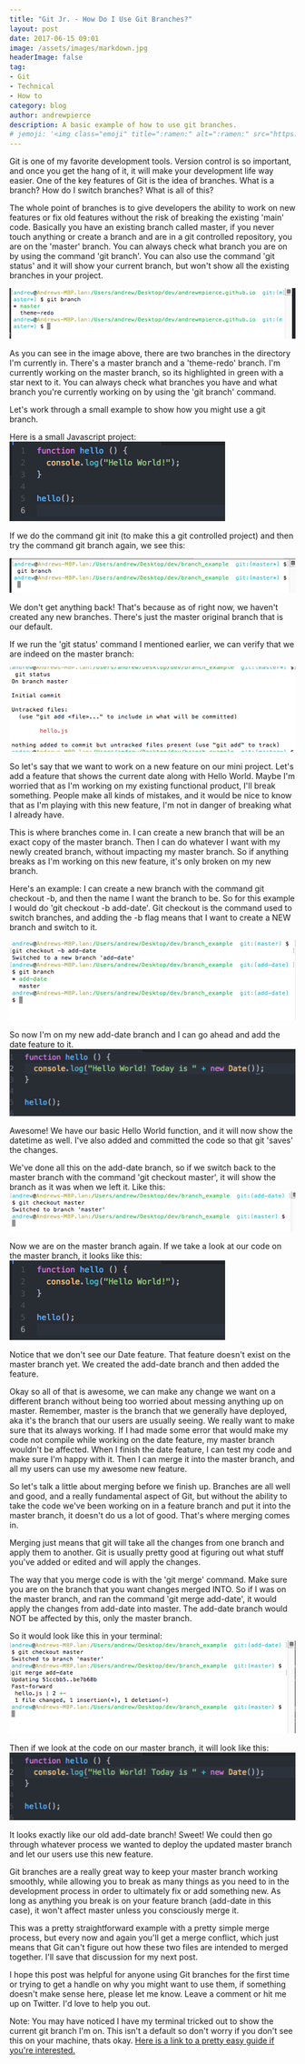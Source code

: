 ```yaml
---
title: "Git Jr. - How Do I Use Git Branches?"
layout: post
date: 2017-06-15 09:01
image: /assets/images/markdown.jpg
headerImage: false
tag:
- Git
- Technical
- How to
category: blog
author: andrewpierce
description: A basic example of how to use git branches.
# jemoji: '<img class="emoji" title=":ramen:" alt=":ramen:" src="https://assets.github.com/images/icons/emoji/unicode/1f35c.png" height="20" width="20" align="absmiddle">'
---
```


Git is one of my favorite development tools. Version control is so important, and once
you get the hang of it, it will make your development life way easier. One of the key
features of Git is the idea of branches. What is a branch? How do I switch branches?
What is all of this?


The whole point of branches is to give developers the ability to work on new features or fix old features
without the risk of breaking the existing 'main' code. Basically you have an existing branch called master,
if you never touch anything or create a branch and are in a git controlled repository, you are on the 'master' branch. You can always check what branch you are on by using the command 'git branch'. You can also use the command 'git status' and it will show your current branch, but won't show all the existing branches in your project.

![An image showing the command git branch](../assets/images/git_branches/git-branch.png "The Git Branch command")

As you can see in the image above, there are two branches in the directory I'm currently in. There's a  master branch and a 'theme-redo' branch. I'm currently working on the master branch, so its highlighted in green with a star next to it. You can always check what branches you have and what branch you're currently working on by using the 'git branch' command.

Let's work through a small example to show how you might use a git branch.

Here is a small Javascript project:
![An image showing the first Hello World project](../assets/images/git_branches/hello_world1.png "Example Hello World")

If we do the command git init (to make this a git controlled project) and then try the command git branch again, we see this:

![An image showing the first git branch command](../assets/images/git_branches/hello_world_branch1.png "Hello World git branch")

We don't get anything back! That's because as of right now, we haven't created any new branches. There's just the master original branch that is our default.

If we run the 'git status' command I mentioned earlier, we can verify that we are indeed on the master branch:

![An image showing the first git status command](../assets/images/git_branches/git_status.png "Hello World git status")

So let's say that we want to work on a new feature on our mini project. Let's add a feature that shows the current date along with Hello World. Maybe I'm worried that as I'm working on my existing functional product, I'll break something. People make all kinds of mistakes, and it would be nice to know that as I'm playing with this new feature, I'm not in danger of breaking what I already have.

This is where branches come in. I can create a new branch that will be an exact copy of the master branch. Then I can do whatever I want with my newly created branch, without impacting my master branch. So if anything breaks as I'm working on this new feature, it's only broken on my new branch.

Here's an example:
I can create a new branch with the command git checkout -b, and then the name I want the branch to be. So for this example I would do 'git checkout -b add-date'. Git checkout is the command used to switch branches, and adding the -b flag means that I want to create a NEW branch and switch to it.

![An image showing the new git branch](../assets/images/git_branches/new_branch.png "First Git branch")

So now I'm on my new add-date branch and I can go ahead and add the date feature to it.
![An image showing the new Hello World date feature](../assets/images/git_branches/added_date.png "Added date to Hello World")

Awesome! We have our basic Hello World function, and it will now show the datetime as well. I've also added and committed the code so that git 'saves' the changes.

We've done all this on the add-date branch, so if we switch back to the master branch with the command 'git checkout master', it will show the branch as it was when we left it. Like this:
![An image showing checking out master](../assets/images/git_branches/git-checkout-master.png "Git Checkout Master")

Now we are on the master branch again. If we take a look at our code on the master branch, it looks like this:
![An image showing the first Hello World project](../assets/images/git_branches/hello_world1.png "Example Hello World")

Notice that we don't see our Date feature. That feature doesn't exist on the master branch yet. We created the add-date branch and then added the feature.

Okay so all of that is awesome, we can make any change we want on a different branch without being too worried about messing anything up on master. Remember, master is the branch that we generally have deployed, aka it's the branch that our users are usually seeing. We really want to make sure that its always working. If I had made some error that would make my code not compile while working on the date feature, my master branch wouldn't be affected. When I finish the date feature, I can test my code and make sure I'm happy with it. Then I can merge it into the master branch, and all my users can use my awesome new feature.

So let's talk a little about merging before we finish up. Branches are all well and good, and a really fundamental aspect of Git, but without the ability to take the code we've been working on in a feature branch and put it into the master branch, it doesn't do us a lot of good. That's where merging comes in.

Merging just means that git will take all the changes from one branch and apply them to another. Git is usually pretty good at figuring out what stuff you've added or edited and will apply the changes.

The way that you merge code is with the 'git merge' command. Make sure you are on the branch that you want changes merged INTO. So if I was on the master branch, and ran the command 'git merge add-date', it would apply the changes from add-date into master. The add-date branch would NOT be affected by this, only the master branch.

So it would look like this in your terminal:
![An image showing the merge command for add-date](../assets/images/git_branches/git-merge-add-date.png "git merge add-date")

Then if we look at the code on our master branch, it will look like this:
![An image showing the newly merged Date feature](../assets/images/git_branches/added_date.png "Added date to Hello World - merged")

It looks exactly like our old add-date branch! Sweet! We could then go through whatever process we wanted to deploy the updated master branch and let our users use this new feature.

Git branches are a really great way to keep your master branch working smoothly, while allowing you to break as many things as you need to in the development process in order to ultimately fix or add something new. As long as anything you break is on your feature branch (add-date in this case), it won't affect master unless you consciously merge it.

This was a pretty straightforward example with a pretty simple merge process, but every now and again you'll get a merge conflict, which just means that Git can't figure out how these two files are intended to merged together. I'll save that discussion for my next post.

I hope this post was helpful for anyone using Git branches for the first time or trying to get a handle on why you might want to use them, if something doesn't make sense here, please let me know. Leave a comment or hit me up on Twitter. I'd love to help you out.




Note:
You may have noticed I have my terminal tricked out to show the current git branch I'm on. This isn't a default so don't worry if you don't see this on your machine, thats okay. [Here is a link to a pretty easy guide if you're interested.](https://martinfitzpatrick.name/article/add-git-branch-name-to-terminal-prompt-mac/)
